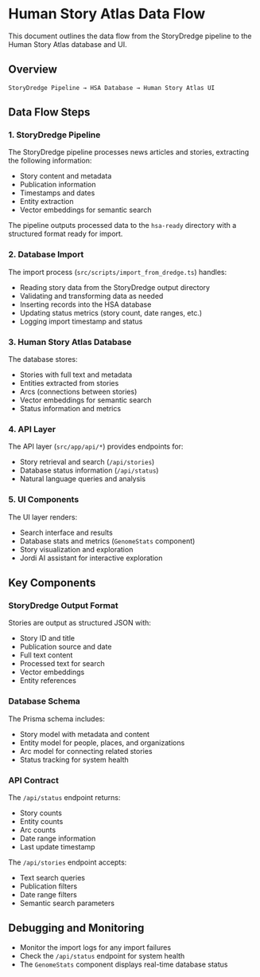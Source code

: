 # Human Story Atlas Data Flow

This document outlines the data flow from the StoryDredge pipeline to the Human Story Atlas database and UI.

## Overview

```
StoryDredge Pipeline → HSA Database → Human Story Atlas UI
```

## Data Flow Steps

### 1. StoryDredge Pipeline

The StoryDredge pipeline processes news articles and stories, extracting the following information:
- Story content and metadata
- Publication information
- Timestamps and dates
- Entity extraction
- Vector embeddings for semantic search

The pipeline outputs processed data to the `hsa-ready` directory with a structured format ready for import.

### 2. Database Import

The import process (`src/scripts/import_from_dredge.ts`) handles:
- Reading story data from the StoryDredge output directory
- Validating and transforming data as needed
- Inserting records into the HSA database
- Updating status metrics (story count, date ranges, etc.)
- Logging import timestamp and status

### 3. Human Story Atlas Database

The database stores:
- Stories with full text and metadata
- Entities extracted from stories
- Arcs (connections between stories)
- Vector embeddings for semantic search
- Status information and metrics

### 4. API Layer

The API layer (`src/app/api/*`) provides endpoints for:
- Story retrieval and search (`/api/stories`)
- Database status information (`/api/status`)
- Natural language queries and analysis

### 5. UI Components

The UI layer renders:
- Search interface and results
- Database stats and metrics (`GenomeStats` component)
- Story visualization and exploration
- Jordi AI assistant for interactive exploration

## Key Components

### StoryDredge Output Format

Stories are output as structured JSON with:
- Story ID and title
- Publication source and date
- Full text content
- Processed text for search
- Vector embeddings
- Entity references

### Database Schema

The Prisma schema includes:
- Story model with metadata and content
- Entity model for people, places, and organizations
- Arc model for connecting related stories
- Status tracking for system health

### API Contract

The `/api/status` endpoint returns:
- Story counts
- Entity counts
- Arc counts
- Date range information
- Last update timestamp

The `/api/stories` endpoint accepts:
- Text search queries
- Publication filters
- Date range filters
- Semantic search parameters

## Debugging and Monitoring

- Monitor the import logs for any import failures
- Check the `/api/status` endpoint for system health
- The `GenomeStats` component displays real-time database status 